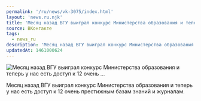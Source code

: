 ```yaml
---
permalink: '/ru/news/vk-3075/index.html'
layout: 'news.ru.njk'
title: 'Месяц назад ВГУ выиграл конкурс Министерства образования и теперь у нас есть доступ к 12 очень …'
source: ВКонтакте
tags:
  - news_ru
description: 'Месяц назад ВГУ выиграл конкурс Министерства образования и теперь у нас есть доступ к 12 очень …'
updatedAt: 1461000624
---
```

![Месяц назад ВГУ выиграл конкурс Министерства образования и теперь у нас есть доступ к 12 очень …](https://sun9-45.userapi.com/impf/c631420/v631420484/29104/FlNNlLVPsDA.jpg?size=1280x720&quality=96&sign=3bff2d2bd746afe08f3a72489c690f9c&c_uniq_tag=WcQd0iBEEiW8cq-0ITdHwT5dNYo2dZh-ALJhikx4WH4&type=album)

Месяц назад ВГУ выиграл конкурс Министерства образования и теперь у нас есть доступ к 12 очень престижным базам знаний и журналам.

